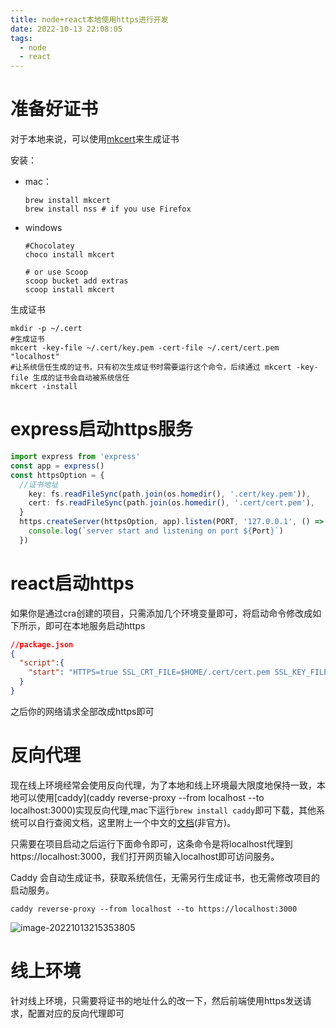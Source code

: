 ```yaml
---
title: node+react本地使用https进行开发
date: 2022-10-13 22:08:05
tags:
  - node
  - react
---
```

# 准备好证书

对于本地来说，可以使用[mkcert](https://github.com/FiloSottile/mkcert)来生成证书

安装：

- mac：

  ```shell
  brew install mkcert
  brew install nss # if you use Firefox
  ```

- windows

  ```shell
  #Chocolatey
  choco install mkcert
  
  # or use Scoop
  scoop bucket add extras
  scoop install mkcert
  ```

生成证书

```shell
mkdir -p ~/.cert
#生成证书
mkcert -key-file ~/.cert/key.pem -cert-file ~/.cert/cert.pem "localhost"
#让系统信任生成的证书，只有初次生成证书时需要运行这个命令，后续通过 mkcert -key-file 生成的证书会自动被系统信任
mkcert -install
```
<!-- more -->
# express启动https服务

```typescript
import express from 'express'
const app = express()
const httpsOption = {
  //证书地址
    key: fs.readFileSync(path.join(os.homedir(), '.cert/key.pem')),
    cert: fs.readFileSync(path.join(os.homedir(), '.cert/cert.pem'),
  }
  https.createServer(httpsOption, app).listen(PORT, '127.0.0.1', () => {
    console.log(`server start and listening on port ${Port}`)
  })
```



# react启动https

如果你是通过cra创建的项目，只需添加几个环境变量即可，将启动命令修改成如下所示，即可在本地服务启动https

```json
//package.json
{
  "script":{
    "start": "HTTPS=true SSL_CRT_FILE=$HOME/.cert/cert.pem SSL_KEY_FILE=$HOME/.cert/key.pem react-scripts start",
  }
}
```

之后你的网络请求全部改成https即可

# 反向代理

现在线上环境经常会使用反向代理，为了本地和线上环境最大限度地保持一致，本地可以使用[caddy](caddy reverse-proxy --from localhost --to localhost:3000)实现反向代理,mac下运行`brew install caddy`即可下载，其他系统可以自行查阅文档，这里附上一个中文的[文档](https://caddy2.dengxiaolong.com/docs/)(非官方)。

只需要在项目启动之后运行下面命令即可，这条命令是将localhost代理到https://localhost:3000，我们打开网页输入localhost即可访问服务。

Caddy 会自动生成证书，获取系统信任，无需另行生成证书，也无需修改项目的启动服务。

```shell
caddy reverse-proxy --from localhost --to https://localhost:3000
```

![image-20221013215353805](https://leftover-md.oss-cn-guangzhou.aliyuncs.com/img-md/202210132153926.png)



# 线上环境

针对线上环境，只需要将证书的地址什么的改一下，然后前端使用https发送请求，配置对应的反向代理即可
